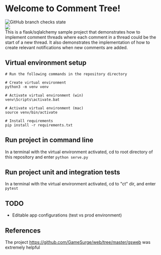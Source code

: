 # Welcome to Comment Tree!
<img alt="GitHub branch checks state" src="https://img.shields.io/github/checks-status/mherrerarendon/comment_tree/main?label=tests"><br/>
<img src="https://img.shields.io/codecov/c/github/mherrerarendon/comment_tree"><br/>
This is a flask/sqlalchemy sample project that demonstrates how to implement comment threads where each comment in a thread could be the start of a new thread. It also demonstrates the implementation of how to create relevant notifications when new comments are added.

## Virtual environment setup
```
# Run the following commands in the repository directory

# Create virtual environment
python3 -m venv venv

# Activate virtual environment (win)
venv\Scripts\activate.bat

# Activate virtual environment (mac)
source venv/bin/activate

# Install requirements
pip install -r requirements.txt
```

## Run project in command line
In a terminal with the virtual environment activated, cd to root directory of this repository and enter `python serve.py` 
## Run project unit and integration tests
In a terminal with the virtual environment activated, cd to "ct" dir, and enter `pytest`
## TODO
- Editable app configurations (test vs prod environment)
## References
The project https://github.com/GameSurge/web/tree/master/gsweb was extremely helpful